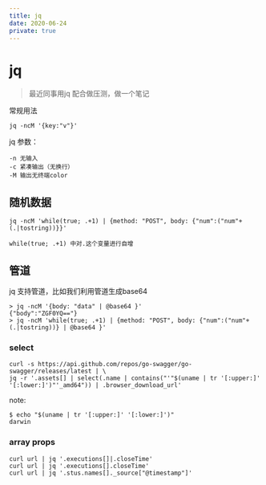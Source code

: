 ```yaml
---
title: jq
date: 2020-06-24
private: true
---
```

# jq
> 最近同事用jq 配合做压测，做一个笔记

常规用法

    jq -ncM '{key:"v"}'

jq 参数：

    -n 无输入
    -c 紧凑输出（无换行）
    -M 输出无终端color

## 随机数据

    jq -ncM 'while(true; .+1) | {method: "POST", body: {"num":("num"+(.|tostring))}}'

    while(true; .+1) 中对.这个变量进行自增

## 管道
jq 支持管道，比如我们利用管道生成base64

    > jq -ncM '{body: "data" | @base64 }'
    {"body":"ZGF0YQ=="}
    > jq -ncM 'while(true; .+1) | {method: "POST", body: {"num":("num"+(.|tostring))} | @base64 }'

### select

    curl -s https://api.github.com/repos/go-swagger/go-swagger/releases/latest | \
    jq -r '.assets[] | select(.name | contains("'"$(uname | tr '[:upper:]' '[:lower:]')"'_amd64")) | .browser_download_url'

note:

    $ echo "$(uname | tr '[:upper:]' '[:lower:]')" 
    darwin

### array props
    curl url | jq '.executions[]|.closeTime'
    curl url | jq '.executions[].closeTime'
    curl url | jq '.stus.names[]._source["@timestamp"]'